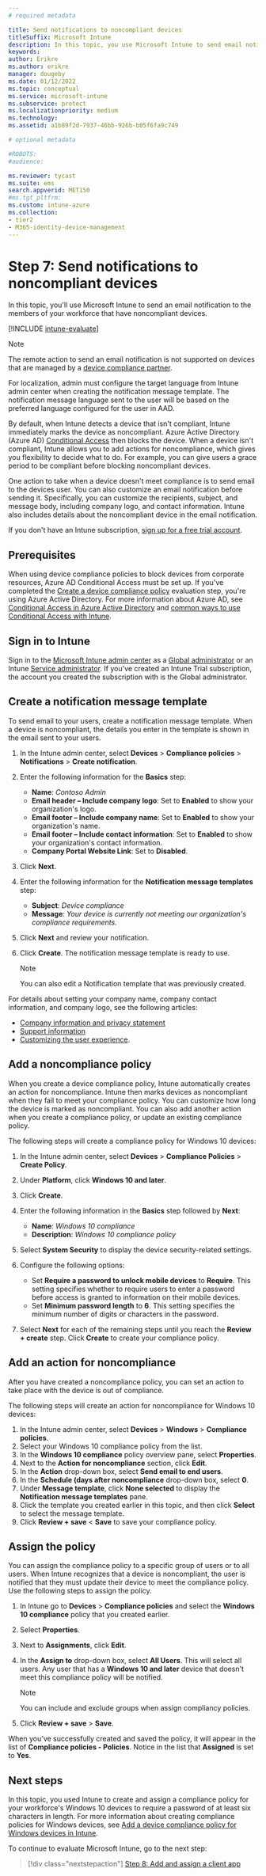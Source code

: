 ```yaml
---
# required metadata

title: Send notifications to noncompliant devices
titleSuffix: Microsoft Intune
description: In this topic, you use Microsoft Intune to send email notifications to noncompliant devices.
keywords:
author: Erikre
ms.author: erikre
manager: dougeby
ms.date: 01/12/2022
ms.topic: conceptual
ms.service: microsoft-intune
ms.subservice: protect
ms.localizationpriority: medium
ms.technology:
ms.assetid: a1b89f2d-7937-46bb-926b-b05f6fa9c749

# optional metadata

#ROBOTS:
#audience:

ms.reviewer: tycast
ms.suite: ems
search.appverid: MET150
#ms.tgt_pltfrm:
ms.custom: intune-azure
ms.collection:
- tier2
- M365-identity-device-management
---
```


# Step 7: Send notifications to noncompliant devices

In this topic, you'll use Microsoft Intune to send an email notification to the members of your workforce that have noncompliant devices.

[!INCLUDE [intune-evaluate](../includes/intune-evaluate.md)]

> [!NOTE]
> The remote action to send an email notification is not supported on devices that are managed by a [device compliance partner](../protect/device-compliance-partners.md).
> 
> For localization, admin must configure the target language from Intune admin center when creating the notification message template. The notification message language sent to the user will be based on the preferred language configured for the user in AAD. 

By default, when Intune detects a device that isn't compliant, Intune immediately marks the device as noncompliant. Azure Active Directory (Azure AD) [Conditional Access](/azure/active-directory/active-directory-conditional-access-azure-portal) then blocks the device. When a device isn't compliant, Intune allows you to add actions for noncompliance, which gives you flexibility to decide what to do. For example, you can give users a grace period to be compliant before blocking noncompliant devices.

One action to take when a device doesn't meet compliance is to send email to the devices user. You can also customize an email notification before sending it. Specifically, you can customize the recipients, subject, and message body, including company logo, and contact information. Intune also includes details about the noncompliant device in the email notification.

If you don't have an Intune subscription, [sign up for a free trial account](../fundamentals/free-trial-sign-up.md).

## Prerequisites

When using device compliance policies to block devices from corporate resources, Azure AD Conditional Access must be set up. If you've completed the [Create a device compliance policy](quickstart-set-password-length-android.md) evaluation step, you're using Azure Active Directory. For more information about Azure AD, see [Conditional Access in Azure Active Directory](/azure/active-directory/active-directory-conditional-access-azure-portal) and [common ways to use Conditional Access with Intune](../protect/conditional-access-intune-common-ways-use.md).


## Sign in to Intune

Sign in to the [Microsoft Intune admin center](https://go.microsoft.com/fwlink/?linkid=2109431) as a [Global administrator](../fundamentals/users-add.md#types-of-administrators) or an Intune [Service administrator](../fundamentals/users-add.md#types-of-administrators). If you've created an Intune Trial subscription, the account you created the subscription with is the Global administrator.

## Create a notification message template

To send email to your users, create a notification message template. When a device is noncompliant, the details you enter in the template is shown in the email sent to your users.

1. In the Intune admin center, select **Devices** > **Compliance policies** > **Notifications** > **Create notification**.
2. Enter the following information for the **Basics** step:
   - **Name**: *Contoso Admin*
   - **Email header – Include company logo**: Set to **Enabled** to show your organization's logo.
   - **Email footer – Include company name**: Set to **Enabled** to show your organization's name.
   - **Email footer – Include contact information**: Set to **Enabled** to show your organization's contact information.
   - **Company Portal Website Link**: Set to **Disabled**.
3. Click **Next**.
4. Enter the following information for the **Notification message templates** step:
   - **Subject**: *Device compliance*
   - **Message**: *Your device is currently not meeting our organization's compliance requirements.*
5. Click **Next** and review your notification. 
6. Click **Create**. The notification message template is ready to use.

   > [!NOTE]
   > You can also edit a Notification template that was previously created.

For details about setting your company name, company contact information, and company logo, see the following articles:

- [Company information and privacy statement](../apps/company-portal-app.md#configuration)
- [Support information](../apps/company-portal-app.md#support-information)
- [Customizing the user experience](../apps/company-portal-app.md#customizing-the-user-experience).

## Add a noncompliance policy

When you create a device compliance policy, Intune automatically creates an action for noncompliance. Intune then marks devices as noncompliant when they fail to meet your compliance policy. You can customize how long the device is marked as noncompliant. You can also add another action when you create a compliance policy, or update an existing compliance policy.

The following steps will create a compliance policy for Windows 10 devices:

1. In the Intune admin center, select **Devices** > **Compliance Policies** > **Create Policy**.
2. Under **Platform**, click **Windows 10 and later**.
3. Click **Create**.
4. Enter the following information in the **Basics** step followed by **Next**:

   - **Name**: *Windows 10 compliance*
   - **Description**: *Windows 10 compliance policy*

5. Select **System Security** to display the device security-related settings.
6. Configure the following options:

   - Set **Require a password to unlock mobile devices** to **Require**. This setting specifies whether to require users to enter a password before access is granted to information on their mobile devices.
   - Set **Minimum password length** to **6**. This setting specifies the minimum number of digits or characters in the password.
7. Select **Next** for each of the remaining steps until you reach the **Review + create** step. Click **Create** to create your compliance policy.

## Add an action for noncompliance

After you have created a noncompliance policy, you can set an action to take place with the device is out of compliance.

The following steps will create an action for noncompliance for Windows 10 devices:

1. In the Intune admin center, select **Devices** > **Windows** > **Compliance policies**.
2. Select your Windows 10 compliance policy from the list.
3. In the **Windows 10 compliance** policy overview pane, select **Properties**.
4. Next to the **Action for noncompliance** section, click **Edit**.
5. In the **Action** drop-down box, select **Send email to end users**.
6. In the **Schedule (days after noncompliance** drop-down box, select **0**.
7. Under **Message template**,  click **None selected** to display the **Notification message templates** pane.
8. Click the template you created earlier in this topic, and then click **Select** to select the message template.
9. Click **Review + save** < **Save** to save your compliance policy.

## Assign the policy

You can assign the compliance policy to a specific group of users or to all users. When Intune recognizes that a device is noncompliant, the user is notified that they must update their device to meet the compliance policy. Use the following steps to assign the policy.

1. In Intune go to **Devices** > **Compliance policies** and select the **Windows 10 compliance** policy that you created earlier.
2. Select **Properties**. 
3. Next to **Assignments**, click **Edit**.
4. In the **Assign to** drop-down box, select **All Users**. This will select all users. Any user that has a **Windows 10 and later** device that doesn't meet this compliance policy will be notified.

    > [!NOTE]
    > You can include and exclude groups when assign compliancy policies.

4. Click **Review + save** > **Save**.

When you've successfully created and saved the policy, it will appear in the list of **Compliance policies - Policies**. Notice in the list that **Assigned** is set to **Yes**.

## Next steps

In this topic, you used Intune to create and assign a compliance policy for your workforce's Windows 10 devices to require a password of at least six characters in length. For more information about creating compliance policies for Windows devices, see [Add a device compliance policy for Windows devices in Intune](compliance-policy-create-windows.md).

To continue to evaluate Microsoft Intune, go to the next step:

> [!div class="nextstepaction"]
> [Step 8: Add and assign a client app](../apps/quickstart-add-assign-app.md)
